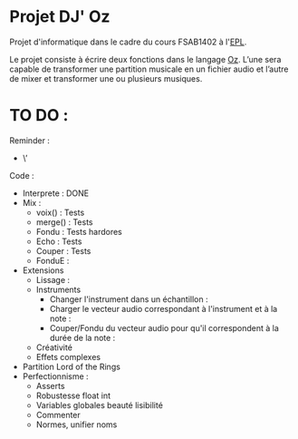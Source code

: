 Projet DJ' Oz 
=============

Projet d'informatique dans le cadre du cours FSAB1402 à l'[EPL](http://www.uclouvain.be/epl.html). 

Le projet consiste à écrire deux fonctions dans le langage [Oz](https://en.wikipedia.org/wiki/Oz_(programming_language)). 
L’une sera capable de transformer une partition musicale en un fichier audio et 
l’autre de mixer et transformer une ou plusieurs musiques.

TO DO :
=======
Reminder :
* \’


Code :
* Interprete : DONE
* Mix :
	* voix() : Tests
	* merge() : Tests
	* Fondu : Tests hardores
	* Echo : Tests
	* Couper : Tests
	* FonduE :
* Extensions
    * Lissage :
    * Instruments
       * Changer l'instrument dans un échantillon :
       * Charger le vecteur audio correspondant à l'instrument et à la note :
       * Couper/Fondu du vecteur audio pour qu'il correspondent à la durée de la note :
    * Créativité
    * Effets complexes
* Partition Lord of the Rings
* Perfectionnisme :
	* Asserts
	* Robustesse float int
	* Variables globales beauté lisibilité
	* Commenter
	* Normes, unifier noms


